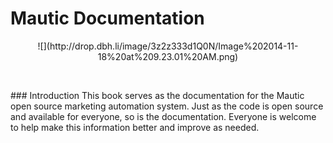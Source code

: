 # Mautic Documentation

<center>
![](http://drop.dbh.li/image/3z2z333d1Q0N/Image%202014-11-18%20at%209.23.01%20AM.png)
</center>

<p>&nbsp;</p>
### Introduction
This book serves as the documentation for the Mautic open source marketing automation system. Just as the code is open source and available for everyone, so is the documentation. Everyone is welcome to help make this information better and improve as needed.

